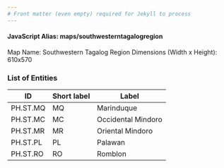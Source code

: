 ```yaml
---
# Front matter (even empty) required for Jekyll to process
---
```


#### JavaScript Alias: maps/southwesterntagalogregion

Map Name: Southwestern Tagalog Region
Dimensions (Width x Height): 610x570





### List of Entities

ID | Short label | Label
---|---|---|
PH.ST.MQ | MQ | Marinduque
PH.ST.MC | MC | Occidental Mindoro
PH.ST.MR | MR | Oriental Mindoro
PH.ST.PL | PL | Palawan		
PH.ST.RO | RO | Romblon